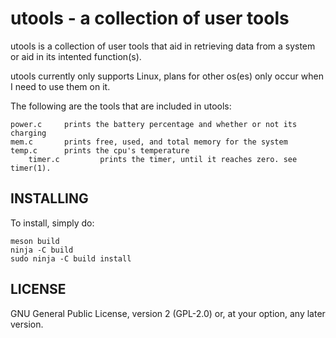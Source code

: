 utools - a collection of user tools
===================================

utools is a collection of user tools that aid in retrieving data from a system or aid in its intented function(s).

utools currently only supports Linux, plans for other os(es) only occur when I need to use them on it.

The following are the tools that are included in utools: 

	power.c		prints the battery percentage and whether or not its charging
	mem.c		prints free, used, and total memory for the system
	temp.c  	prints the cpu's temperature
    	timer.c     	prints the timer, until it reaches zero. see timer(1).

INSTALLING
----------

To install, simply do:

    meson build
    ninja -C build
    sudo ninja -C build install

LICENSE
-------
GNU General Public License, version 2 (GPL-2.0) or, at your option, any later version.
